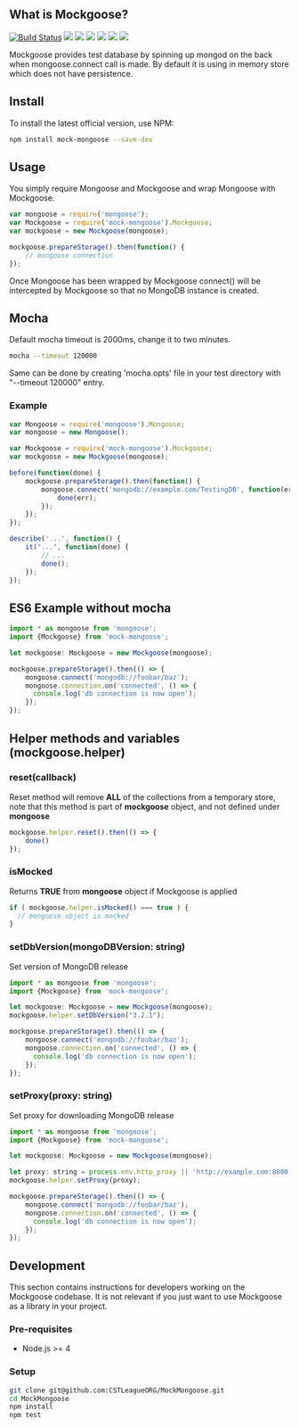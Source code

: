 ## What is Mockgoose?
[![Build Status](https://img.shields.io/travis/CSTLeagueORG/MockMongoose/mockgoose?logo=travis)](https://travis-ci.org/CSTLeagueORG/MockMongoose)
[![](https://img.shields.io/david/CSTLeagueORG/MockMongoose.svg?logo=dependabot)](https://github.com/cstleagueorg/mockmongoose/network/dependencies)
[![](https://img.shields.io/npm/v/mock-mongoose/latest.svg?logo=npm)](https://www.npmjs.com/package/mock-mongoose)
[![](https://img.shields.io/npm/v/mock-mongoose/mockgoose-legacy.svg?logo=npm)](https://www.npmjs.com/package/mock-mongoose)
[![](https://img.shields.io/github/license/CSTLeagueORG/MockMongoose.svg)](https://github.com/CSTLeagueORG/MockMongoose/blob/master/LICENSE)
[![](https://img.shields.io/github/release-date/CSTLeagueORG/MockMongoose.svg)](https://github.com/CSTLeagueORG/MockMongoose/releases)
[![](https://img.shields.io/github/contributors/CSTLeagueORG/MockMongoose.svg)](https://github.com/CSTLeagueORG/MockMongoose/graphs/contributors)

Mockgoose provides test database by spinning up mongod on the back when mongoose.connect call is made. By default it is using in memory store which does not have persistence.

## Install
To install the latest official version, use NPM:

```bash
npm install mock-mongoose --save-dev
```

## Usage
You simply require Mongoose and Mockgoose and wrap Mongoose with Mockgoose.

```javascript
var mongoose = require('mongoose');
var Mockgoose = require('mock-mongoose').Mockgoose;
var mockgoose = new Mockgoose(mongoose);

mockgoose.prepareStorage().then(function() {
	// mongoose connection		
});
```

Once Mongoose has been wrapped by Mockgoose connect() will be intercepted by Mockgoose so that no MongoDB instance is created.

## Mocha

Default mocha timeout is 2000ms, change it to two minutes.

```bash
mocha --timeout 120000
```

Same can be done by creating 'mocha.opts' file in your test directory with "--timeout 120000" entry.

### Example

```javascript
var Mongoose = require('mongoose').Mongoose;
var mongoose = new Mongoose();

var Mockgoose = require('mock-mongoose').Mockgoose;
var mockgoose = new Mockgoose(mongoose);

before(function(done) {
	mockgoose.prepareStorage().then(function() {
		mongoose.connect('mongodb://example.com/TestingDB', function(err) {
			done(err);
		});
	});
});

describe('...', function() {
	it("...", function(done) {
		// ...
		done();
	});
});
```

## ES6 Example without mocha

```javascript
import * as mongoose from 'mongoose';
import {Mockgoose} from 'mock-mongoose';

let mockgoose: Mockgoose = new Mockgoose(mongoose);

mockgoose.prepareStorage().then(() => {
	mongoose.connect('mongodb://foobar/baz');
	mongoose.connection.on('connected', () => {  
	  console.log('db connection is now open');
	}); 
});
```

## Helper methods and variables (mockgoose.helper)

### reset(callback)
Reset method will remove **ALL** of the collections from a temporary store,
note that this method is part of **mockgoose** object, and not defined under
**mongoose**

```javascript
mockgoose.helper.reset().then(() => {
	done()
});
```

### isMocked
Returns **TRUE** from **mongoose** object if Mockgoose is applied

```javascript
if ( mockgoose.helper.isMocked() === true ) {
  // mongoose object is mocked
}
```

### setDbVersion(mongoDBVersion: string)
Set version of MongoDB release

```javascript
import * as mongoose from 'mongoose';
import {Mockgoose} from 'mock-mongoose';

let mockgoose: Mockgoose = new Mockgoose(mongoose);
mockgoose.helper.setDbVersion("3.2.1");

mockgoose.prepareStorage().then(() => {
	mongoose.connect('mongodb://foobar/baz');
	mongoose.connection.on('connected', () => {  
	  console.log('db connection is now open');
	}); 
});
```

### setProxy(proxy: string)
Set proxy for downloading MongoDB release

```javascript
import * as mongoose from 'mongoose';
import {Mockgoose} from 'mock-mongoose';

let mockgoose: Mockgoose = new Mockgoose(mongoose);

let proxy: string = process.env.http_proxy || 'http://example.com:8080';
mockgoose.helper.setProxy(proxy);

mockgoose.prepareStorage().then(() => {
	mongoose.connect('mongodb://foobar/baz');
	mongoose.connection.on('connected', () => {  
	  console.log('db connection is now open');
	}); 
});
```

## Development

This section contains instructions for developers working on the Mockgoose codebase.
It is not relevant if you just want to use Mockgoose as a library in your project.

### Pre-requisites

* Node.js >= 4

### Setup

```bash
git clone git@github.com:CSTLeagueORG/MockMongoose.git
cd MockMongoose
npm install
npm test
```

